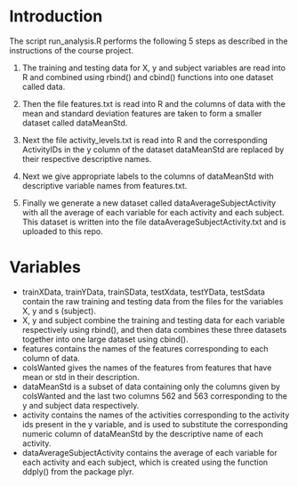 # Introduction

The script run_analysis.R performs the following 5 steps as described in the instructions of the course project.

1. The training and testing data for X, y and subject variables are read into R and combined using rbind() and cbind() functions into one dataset called data.

2. Then the file features.txt is read into R and the columns of data with the mean and standard deviation features are taken to form a smaller dataset called dataMeanStd.

3. Next the file activity_levels.txt is read into R and the corresponding ActivityIDs in the y column of the dataset dataMeanStd are replaced by their respective descriptive names.

4. Next we give appropriate labels to the columns of dataMeanStd with descriptive variable names from features.txt.

5. Finally we generate a new dataset called dataAverageSubjectActivity with all the average of each variable for each activity and each subject. This dataset is written into the file dataAverageSubjectActivity.txt and is uploaded to this repo.

# Variables

* trainXData, trainYData, trainSData, testXdata, testYData, testSdata contain the raw training and testing data from the files for the variables X, y and s (subject).
* X, y and subject combine the training and testing data for each variable respectively using rbind(), and then data combines these three datasets together into one large dataset using cbind().
* features contains the names of the features corresponding to each column of data.
* colsWanted gives the names of the features from features that have mean or std in their description.
* dataMeanStd is a subset of data containing only the columns given by colsWanted and the last two columns 562 and 563 corresponding to the y and subject data respectively.
* activity contains the names of the activities corresponding to the activity ids present in the y variable, and is used to substitute the corresponding numeric column of dataMeanStd by the descriptive name of each activity.
* dataAverageSubjectActivity contains the average of each variable for each activity and each subject, which is created using the function ddply() from the package plyr.

